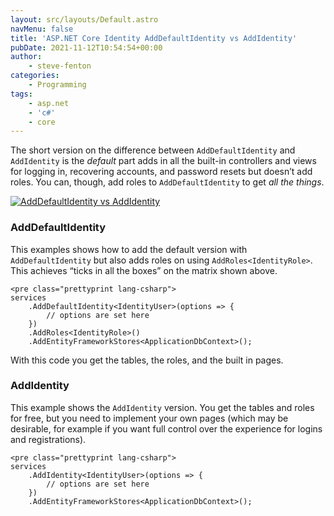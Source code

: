 ```yaml
---
layout: src/layouts/Default.astro
navMenu: false
title: 'ASP.NET Core Identity AddDefaultIdentity vs AddIdentity'
pubDate: 2021-11-12T10:54:54+00:00
author:
    - steve-fenton
categories:
    - Programming
tags:
    - asp.net
    - 'c#'
    - core
---
```


The short version on the difference between `AddDefaultIdentity` and `AddIdentity` is the *default* part adds in all the built-in controllers and views for logging in, recovering accounts, and password resets but doesn’t add roles. You can, though, add roles to `AddDefaultIdentity` to get *all the things*.

[![AddDefaultIdentity  vs AddIdentity](https://www.stevefenton.co.uk/wp-content/uploads/2021/11/adddefaultidentity-vs-addidentity.jpg)](https://www.stevefenton.co.uk/2021/11/asp-net-core-identity-adddefaultidentity-vs-addidentity/adddefaultidentity-vs-addidentity/)

### AddDefaultIdentity

This examples shows how to add the default version with `AddDefaultIdentity` but also adds roles on using `AddRoles<IdentityRole>`. This achieves “ticks in all the boxes” on the matrix shown above.

```
<pre class="prettyprint lang-csharp">
services
    .AddDefaultIdentity<IdentityUser>(options => { 
        // options are set here
    })
    .AddRoles<IdentityRole>()
    .AddEntityFrameworkStores<ApplicationDbContext>();
```
With this code you get the tables, the roles, and the built in pages.

### AddIdentity

This example shows the `AddIdentity` version. You get the tables and roles for free, but you need to implement your own pages (which may be desirable, for example if you want full control over the experience for logins and registrations).

```
<pre class="prettyprint lang-csharp">
services
    .AddIdentity<IdentityUser>(options => { 
        // options are set here
    })
    .AddEntityFrameworkStores<ApplicationDbContext>();
```
